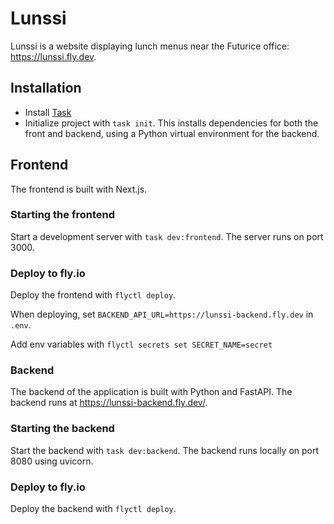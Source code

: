 # Lunssi

Lunssi is a website displaying lunch menus near the Futurice office: https://lunssi.fly.dev.

## Installation

- Install [Task](https://taskfile.dev/installation/)
- Initialize project with `task init`. This installs dependencies for both the
  front and backend, using a Python virtual environment for the backend.

## Frontend

The frontend is built with Next.js.

### Starting the frontend

Start a development server with `task dev:frontend`. The server runs on port 3000.

### Deploy to fly.io

Deploy the frontend with `flyctl deploy`.

When deploying, set `BACKEND_API_URL=https://lunssi-backend.fly.dev` in `.env`.

Add env variables with `flyctl secrets set SECRET_NAME=secret`

### Backend

The backend of the application is built with Python and FastAPI. The backend
runs at https://lunssi-backend.fly.dev/.

### Starting the backend

Start the backend with `task dev:backend`. The backend runs locally on port
8080 using uvicorn.

### Deploy to fly.io

Deploy the backend with `flyctl deploy`.
